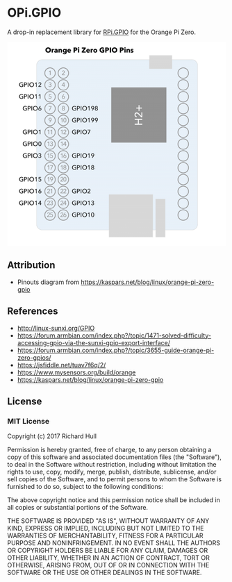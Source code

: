 # OPi.GPIO

A drop-in replacement library for [RPi.GPIO](https://sourceforge.net/projects/raspberry-gpio-python/)
for the Orange Pi Zero.

![pinouts](doc/images/orange-pi-zero-gpio-pins-800x746.png?raw=true)


## Attribution

* Pinouts diagram from https://kaspars.net/blog/linux/orange-pi-zero-gpio

## References
* http://linux-sunxi.org/GPIO
* https://forum.armbian.com/index.php?/topic/1471-solved-difficulty-accessing-gpio-via-the-sunxi-gpio-export-interface/
* https://forum.armbian.com/index.php?/topic/3655-guide-orange-pi-zero-gpios/
* https://jsfiddle.net/tuav7f6q/2/
* https://www.mysensors.org/build/orange
* https://kaspars.net/blog/linux/orange-pi-zero-gpio

## License

### MIT License

Copyright (c) 2017 Richard Hull

Permission is hereby granted, free of charge, to any person obtaining a copy
of this software and associated documentation files (the "Software"), to deal
in the Software without restriction, including without limitation the rights
to use, copy, modify, merge, publish, distribute, sublicense, and/or sell
copies of the Software, and to permit persons to whom the Software is
furnished to do so, subject to the following conditions:

The above copyright notice and this permission notice shall be included in all
copies or substantial portions of the Software.

THE SOFTWARE IS PROVIDED "AS IS", WITHOUT WARRANTY OF ANY KIND, EXPRESS OR
IMPLIED, INCLUDING BUT NOT LIMITED TO THE WARRANTIES OF MERCHANTABILITY,
FITNESS FOR A PARTICULAR PURPOSE AND NONINFRINGEMENT. IN NO EVENT SHALL THE
AUTHORS OR COPYRIGHT HOLDERS BE LIABLE FOR ANY CLAIM, DAMAGES OR OTHER
LIABILITY, WHETHER IN AN ACTION OF CONTRACT, TORT OR OTHERWISE, ARISING FROM,
OUT OF OR IN CONNECTION WITH THE SOFTWARE OR THE USE OR OTHER DEALINGS IN THE
SOFTWARE.